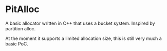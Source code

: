 # PitAlloc

A basic allocator written in C++ that uses a bucket system. Inspired by partition alloc. 


At the moment it supports a limited allocation size, this is still very much a basic PoC.
